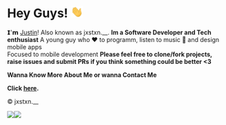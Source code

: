 # Hey Guys! <img src="Hi.gif" width="28px">

𝗜'𝗺 [Justin](https://github.com/jxstxn1)! Also known as jxstxn.__. <b>Im a Software Developer and Tech enthusiast</b>
A young guy who ❤️ to programm, listen to music 🎵 and design mobile apps<br> Focused to mobile development
<b>Please feel free to clone/fork projects, raise issues and submit PRs if you think something could be better <3</b>

<b>Wanna Know More About Me or wanna Contact Me</b>

<b>Click <a href="https://linktr.ee/jxstxn.__">here</a>.</b>
</details>
<p align="left">© jxstxn.__</p>
<img align="left" src="https://github-readme-stats.vercel.app/api?username=jxstxn1&show_icons=true&hide_border=true">
<img align="left" src="https://github-readme-stats.vercel.app/api/top-langs/?username=jxstxn1">

